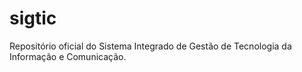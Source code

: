 # sigtic
Repositório oficial do Sistema Integrado de Gestão de Tecnologia da Informação e Comunicação.

